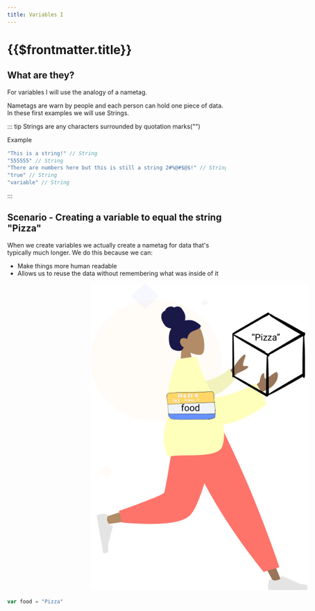 ```yaml
---
title: Variables I
---
```


#  {{$frontmatter.title}}

## What are they?

For variables I will use the analogy of a nametag.

Nametags are warn by people and each person can hold one piece of data. In these first examples we will use Strings. 

::: tip
Strings are any characters surrounded by quotation marks("")

Example
```js
"This is a string!" // String
"555555" // String
"There are numbers here but this is still a string 2#%@#$@$!" // String
"true" // String
"variable" // String
```
:::

## Scenario - Creating a variable to equal the string "Pizza"

When we create variables we actually create a nametag for data that's typically much longer. We do this because we can:

- Make things more human readable
- Allows us to reuse the data without remembering what was inside of it

<img src="../assets/images/variables/pizza.svg" alt="Pizza girl holding pizza" style="margin-left: 12rem">

```js
var food = "Pizza"
```

<Quiz-Quiz quiz-name="variable1" />
